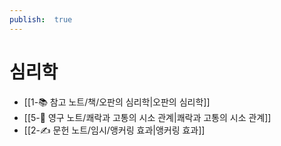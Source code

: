 ```yaml
---
publish:  true
---
```

# 심리학
- [[1-📚 참고 노트/책/오판의 심리학\|오판의 심리학]]
- [[5-💎 영구 노트/쾌락과 고통의 시소 관계\|쾌락과 고통의 시소 관계]]
- [[2-✍️ 문헌 노트/임시/앵커링 효과\|앵커링 효과]]
